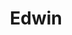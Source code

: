 ---
layout: history
title: Edwin
year: 2020
photo: https://stuypulse.nyc3.digitaloceanspaces.com/site/img/Alfred.jpg  
source-link: https://github.com/StuyPulse/Edwin
youtube-links:
    - name: Robot Reveal
      url: https://youtu.be/kNIjQkEGTiE
---